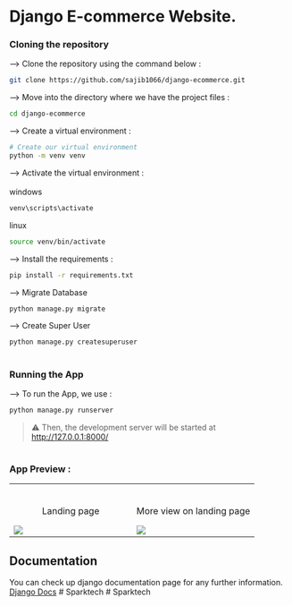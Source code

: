 # Django E-commerce Website.

### Cloning the repository

--> Clone the repository using the command below :
```bash
git clone https://github.com/sajib1066/django-ecommerce.git

```

--> Move into the directory where we have the project files : 
```bash
cd django-ecommerce

```

--> Create a virtual environment :
```bash
# Create our virtual environment
python -m venv venv

```

--> Activate the virtual environment : <br><br>
windows
```bash
venv\scripts\activate

```
linux
```bash
source venv/bin/activate

```

--> Install the requirements :
```bash
pip install -r requirements.txt

```

--> Migrate Database
```bash
python manage.py migrate

```

--> Create Super User
```bash
python manage.py createsuperuser

```

#

### Running the App

--> To run the App, we use :
```bash
python manage.py runserver

```

> ⚠ Then, the development server will be started at http://127.0.0.1:8000/

#

### App Preview :

<table width="100%"> 
<tr>
<td width="50%">      
&nbsp; 
<br>
<p align="center">
  Landing page
</p>
<img src="https://user-images.githubusercontent.com/47305153/186664016-c0aece16-cfe3-475f-8ca6-c5cac62c9f88.PNG">
</td> 
<td width="50%">
<br>
<p align="center">
  More view on landing page
</p>
<img src="https://user-images.githubusercontent.com/47305153/186664028-a661886b-88b5-474d-bcd8-1162258ab6d1.PNG">  
</td>
</table>


## Documentation
You can check up django documentation page for any further information.
[Django Docs](https://docs.djangoproject.com/en/4.0/)
#   S p a r k t e c h  
 #   S p a r k t e c h  
 
